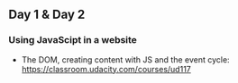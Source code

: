 ## Day 1 & Day 2


### Using JavaScipt in a website

- The DOM, creating content with JS and the event cycle: https://classroom.udacity.com/courses/ud117

